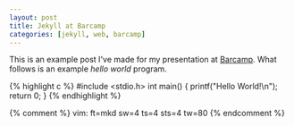 ```yaml
---
layout: post
title: Jekyll at Barcamp
categories: [jekyll, web, barcamp]
---
```


This is an example post I've made for my presentation at
[Barcamp](http://barcamp.org/). What follows is an example _hello world_
program.

{% highlight c %}
#include <stdio.h>
int main() {
	printf("Hello World!\n");
	return 0;
}
{% endhighlight %}

{% comment %}
vim: ft=mkd sw=4 ts=4 sts=4 tw=80
{% endcomment %}
